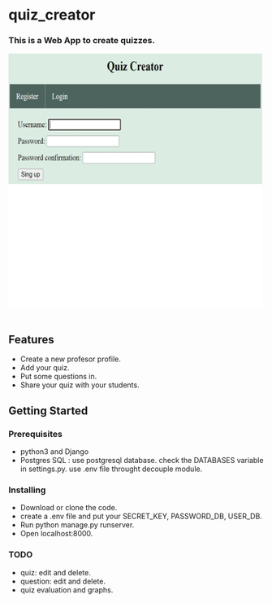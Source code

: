 # quiz_creator
### This is a Web App to create quizzes.

<img src="https://github.com/josebuenogar1/quiz_creator/blob/main/project/images4readme/animation.gif" width="500" height="500"/> <br/><br/>

## Features
- Create a new profesor profile.
- Add your quiz.
- Put some questions in.
- Share your quiz with your students.


## Getting Started

### Prerequisites
- python3 and Django
- Postgres SQL : use postgresql database. 
   check the DATABASES variable in settings.py.
   use .env file throught decouple module. 

### Installing
- Download or clone the code.
- create a .env file and put your SECRET_KEY, PASSWORD_DB, USER_DB.
- Run python manage.py runserver.
- Open localhost:8000.


### TODO
- quiz: edit and delete.
- question: edit and delete.
- quiz evaluation and graphs.